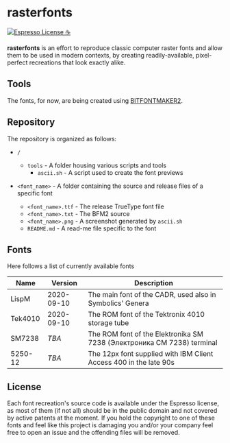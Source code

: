# rasterfonts
[![Espresso License :coffee:](https://img.shields.io/badge/license-Espresso%20☕-7890F0.svg)](https://github.com/jack23247/espresso-license)

**rasterfonts** is an effort to reproduce classic computer raster fonts and allow them to be used in modern contexts, by creating readily-available, pixel-perfect recreations that look exactly alike.

## Tools

The fonts, for now, are being created using [BITFONTMAKER2](http://www.pentacom.jp/pentacom/bitfontmaker2/#). 

## Repository

The repository is organized as follows:

- `/`

  - `tools` - A folder housing various scripts and tools
    - `ascii.sh` - A script used to create the font previews
- `<font_name>` - A folder containing the source and release files of a specific font
    - `<font_name>.ttf` - The release TrueType font file
    - `<font_name>.txt` - The BFM2 source
    -  `<font_name>.png` - A screenshot generated by `ascii.sh`
    - `README.md` - A read-me file specific to the font

## Fonts

Here follows a list of currently available fonts

| Name    | Version    | Description                                                  |
| ------- | ---------- | ------------------------------------------------------------ |
| LispM   | 2020-09-10 | The main font of the CADR, used also in Symbolics' Genera    |
| Tek4010 | 2020-09-10 | The ROM font of the Tektronix 4010 storage tube              |
| SM7238  | *TBA*      | The ROM font of the Elektronika SM 7238 (Электроника СМ 7238) terminal |
| 5250-12 | *TBA*      | The 12px font supplied with IBM Client Access 400 in the late 90s |

## License

Each font recreation's source code is available under the Espresso license, as most of them (if not all) should be in the public domain and not covered by active patents at the moment. If you hold the copyright to one of these fonts and feel like this project is damaging you and/or your company feel free to open an issue and the offending files will be removed.

